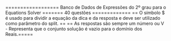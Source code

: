 ﻿================== Banco de Dados de Expressões do 2º grau para o Equations Solver ======= 40 questões =============
== O símbolo $ é usado para dividir a equação da dica e da resposta e deve ser utilizado como parâmetro do split. ==
== As respostas são sempre um número ou V - Representa que o conjunto solução é vazio para o domínio dos Reais.=====


